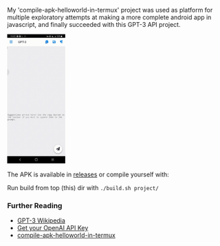 My 'compile-apk-helloworld-in-termux' project was 
used as platform for multiple exploratory attempts 
at making a more complete android app in javascript, 
and finally succeeded with this GPT-3 API project. 

<img height="300px" src="preview.gif"></img>


The APK is available in [releases](releases/tag/final) or compile
yourself with:

Run build from top (this) dir with 
```./build.sh project/```

### Further Reading
* [GPT-3 Wikipedia](https://en.wikipedia.org/wiki/GPT-3)
* [Get your OpenAI API Key](https://help.openai.com/en/articles/4936850-where-do-i-find-my-secret-api-key)
* [compile-apk-helloworld-in-termux](https://github.com/rocket-pig/compile-apk-helloworld-in-termux)

